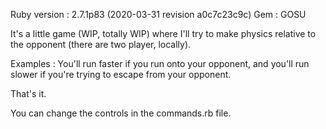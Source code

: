 Ruby version : 2.7.1p83 (2020-03-31 revision a0c7c23c9c)
Gem : GOSU

It's a little game (WIP, totally WIP) where I'll try to make physics relative to the opponent (there are two player, locally).

Examples : You'll run faster if you run onto your opponent, and you'll run slower if you're trying to escape from your opponent.

That's it.

You can change the controls in the commands.rb file.
